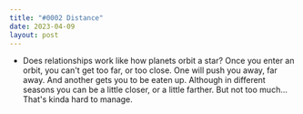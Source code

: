 ```yaml
---
title: "#0002 Distance"
date: 2023-04-09 
layout: post
---
```


* Does relationships work like how planets orbit a star? Once you enter an orbit, you can't get too far, or too close. One will push you away, far away. And another gets you to be eaten up. Although in different seasons you can be a little closer, or a little farther. But not too much... That's kinda hard to manage.

